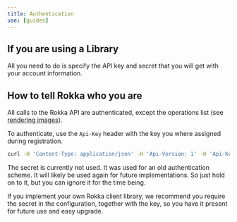 ```yaml
---
title: Authentication
use: [guides]
---
```


## If you are using a Library

All you need to do is specify the API key and secret that you will get with your account information.

## How to tell Rokka who you are

All calls to the Rokka API are authenticated, except the operations list (see [rendering images](upload-and-render-an-image.html)).

To authenticate, use the `Api-Key` header with the key you where assigned during registration.

```bash
curl -H 'Content-Type: application/json' -H 'Api-Version: 1' -H 'Api-Key: myKey' -X POST 'https://api.rokka.io/{action}' -d '...'
```

The secret is currently not used. It was used for an old authentication scheme. It will likely be used again for future implementations. So just hold on to it, but you can ignore it for the time being.

If you implement your own Rokka client library, we recommend you require the secret in the configuration, together with the key, so you have it present for future use and easy upgrade.

